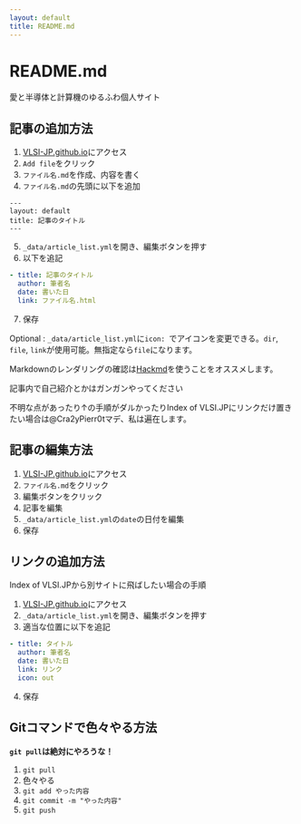 ```yaml
---
layout: default
title: README.md
---
```

# README.md

愛と半導体と計算機のゆるふわ個人サイト

## 記事の追加方法

1. [VLSI-JP.github.io](https://github.com/VLSI-JP/VLSI-JP.github.io)にアクセス
2. `Add file`をクリック
3. `ファイル名.md`を作成、内容を書く
4. `ファイル名.md`の先頭に以下を追加
```
---
layout: default
title: 記事のタイトル
---
```
5. `_data/article_list.yml`を開き、編集ボタンを押す
6. 以下を追記
```yml
- title: 記事のタイトル
  author: 筆者名
  date: 書いた日
  link: ファイル名.html
```
7. 保存

Optional : `_data/article_list.yml`に`icon: `でアイコンを変更できる。`dir`, `file`, `link`が使用可能。無指定なら`file`になります。

Markdownのレンダリングの確認は[Hackmd](https://hackmd.io/)を使うことをオススメします。

記事内で自己紹介とかはガンガンやってください

不明な点があったり↑の手順がダルかったりIndex of VLSI.JPにリンクだけ置きたい場合は@Cra2yPierr0tマデ、私は遍在します。

## 記事の編集方法

1. [VLSI-JP.github.io](https://github.com/VLSI-JP/VLSI-JP.github.io)にアクセス
2. `ファイル名.md`をクリック
3. 編集ボタンをクリック
4. 記事を編集
5. `_data/article_list.yml`の`date`の日付を編集
6. 保存

## リンクの追加方法

Index of VLSI.JPから別サイトに飛ばしたい場合の手順

1. [VLSI-JP.github.io](https://github.com/VLSI-JP/VLSI-JP.github.io)にアクセス
2. `_data/article_list.yml`を開き、編集ボタンを押す
3. 適当な位置に以下を追記
```yml
- title: タイトル
  author: 筆者名
  date: 書いた日
  link: リンク
  icon: out
```
4. 保存

## Gitコマンドで色々やる方法

**`git pull`は絶対にやろうな！**

1. `git pull`
2. 色々やる
3. `git add やった内容`
4. `git commit -m "やった内容"`
5. `git push`
